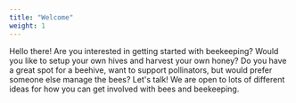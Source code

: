 ```yaml
---
title: "Welcome"
weight: 1
---
```


Hello there! Are you interested in getting started with beekeeping? Would you like to setup your own hives and harvest your own honey? Do you have a great spot for a beehive, want to support pollinators, but would prefer someone else manage the bees? Let's talk! We are open to lots of different ideas for how you can get involved with bees and beekeeping.